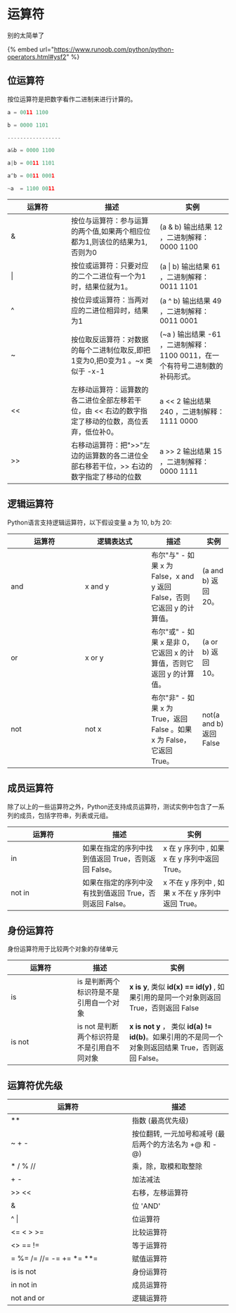 # 运算符

别的太简单了

{% embed url="https://www.runoob.com/python/python-operators.html#ysf2" %}

## 位运算符 <a href="#ysf5" id="ysf5"></a>

按位运算符是把数字看作二进制来进行计算的。

```python
a = 0011 1100

b = 0000 1101

-----------------

a&b = 0000 1100

a|b = 0011 1101

a^b = 0011 0001

~a  = 1100 0011

```

<table><thead><tr><th width="121.33333333333331">运算符</th><th>描述</th><th>实例</th></tr></thead><tbody><tr><td>&#x26;</td><td>按位与运算符：参与运算的两个值,如果两个相应位都为1,则该位的结果为1,否则为0</td><td>(a &#x26; b) 输出结果 12 ，二进制解释： 0000 1100</td></tr><tr><td>|</td><td>按位或运算符：只要对应的二个二进位有一个为1时，结果位就为1。</td><td>(a | b) 输出结果 61 ，二进制解释： 0011 1101</td></tr><tr><td>^</td><td>按位异或运算符：当两对应的二进位相异时，结果为1</td><td>(a ^ b) 输出结果 49 ，二进制解释： 0011 0001</td></tr><tr><td>~</td><td>按位取反运算符：对数据的每个二进制位取反,即把1变为0,把0变为1 。~x 类似于 -x-1</td><td>(~a ) 输出结果 -61 ，二进制解释： 1100 0011，在一个有符号二进制数的补码形式。</td></tr><tr><td>&#x3C;&#x3C;</td><td>左移动运算符：运算数的各二进位全部左移若干位，由 &#x3C;&#x3C; 右边的数字指定了移动的位数，高位丢弃，低位补0。</td><td>a &#x3C;&#x3C; 2 输出结果 240 ，二进制解释： 1111 0000</td></tr><tr><td>>></td><td>右移动运算符：把">>"左边的运算数的各二进位全部右移若干位，>> 右边的数字指定了移动的位数</td><td>a >> 2 输出结果 15 ，二进制解释： 0000 1111</td></tr></tbody></table>

## 逻辑运算符 <a href="#ysf4" id="ysf4"></a>

Python语言支持逻辑运算符，以下假设变量 a 为 10, b为 20:

<table><thead><tr><th width="153">运算符</th><th width="135">逻辑表达式</th><th>描述</th><th>实例</th></tr></thead><tbody><tr><td>and</td><td>x and y</td><td>布尔"与" - 如果 x 为 False，x and y 返回 False，否则它返回 y 的计算值。</td><td>(a and b) 返回 20。</td></tr><tr><td>or</td><td>x or y</td><td>布尔"或" - 如果 x 是非 0，它返回 x 的计算值，否则它返回 y 的计算值。</td><td>(a or b) 返回 10。</td></tr><tr><td>not</td><td>not x</td><td>布尔"非" - 如果 x 为 True，返回 False 。如果 x 为 False，它返回 True。</td><td>not(a and b) 返回 False</td></tr></tbody></table>

## 成员运算符 <a href="#ysf6" id="ysf6"></a>

除了以上的一些运算符之外，Python还支持成员运算符，测试实例中包含了一系列的成员，包括字符串，列表或元组。

<table><thead><tr><th width="147.33333333333331">运算符</th><th>描述</th><th>实例</th></tr></thead><tbody><tr><td>in</td><td>如果在指定的序列中找到值返回 True，否则返回 False。</td><td>x 在 y 序列中 , 如果 x 在 y 序列中返回 True。</td></tr><tr><td>not in</td><td>如果在指定的序列中没有找到值返回 True，否则返回 False。</td><td>x 不在 y 序列中 , 如果 x 不在 y 序列中返回 True。</td></tr></tbody></table>

## 身份运算符 <a href="#ysf7" id="ysf7"></a>

身份运算符用于比较两个对象的存储单元

<table><thead><tr><th width="135.33333333333331">运算符</th><th>描述</th><th>实例</th></tr></thead><tbody><tr><td>is</td><td>is 是判断两个标识符是不是引用自一个对象</td><td><strong>x is y</strong>, 类似 <strong>id(x) == id(y)</strong> , 如果引用的是同一个对象则返回 True，否则返回 False</td></tr><tr><td>is not</td><td>is not 是判断两个标识符是不是引用自不同对象</td><td><strong>x is not y</strong> ， 类似 <strong>id(a) != id(b)</strong>。如果引用的不是同一个对象则返回结果 True，否则返回 False。</td></tr></tbody></table>

## 运算符优先级

<table><thead><tr><th width="260">运算符</th><th>描述</th></tr></thead><tbody><tr><td>**</td><td>指数 (最高优先级)</td></tr><tr><td>~ + -</td><td>按位翻转, 一元加号和减号 (最后两个的方法名为 +@ 和 -@)</td></tr><tr><td>* / % //</td><td>乘，除，取模和取整除</td></tr><tr><td>+ -</td><td>加法减法</td></tr><tr><td>>> &#x3C;&#x3C;</td><td>右移，左移运算符</td></tr><tr><td>&#x26;</td><td>位 'AND'</td></tr><tr><td>^ |</td><td>位运算符</td></tr><tr><td>&#x3C;= &#x3C; > >=</td><td>比较运算符</td></tr><tr><td>&#x3C;> == !=</td><td>等于运算符</td></tr><tr><td>= %= /= //= -= += *= **=</td><td>赋值运算符</td></tr><tr><td>is is not</td><td>身份运算符</td></tr><tr><td>in not in</td><td>成员运算符</td></tr><tr><td>not and or</td><td>逻辑运算符</td></tr></tbody></table>

